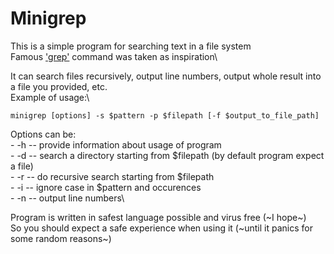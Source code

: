 # **Minigrep**

This is a simple program for searching text in a file system\
Famous ['grep'](https://man7.org/linux/man-pages/man1/grep.1.html) command was taken as inspiration\

It can search files recursively, output line numbers, output whole result into a file you provided, etc.\
Example of usage:\
```
minigrep [options] -s $pattern -p $filepath [-f $output_to_file_path]
```
Options can be:\
    - -h -- provide information about usage of program\
    - -d -- search a directory starting from $filepath (by default program expect a file)\
    - -r -- do recursive search starting from $filepath\
    - -i -- ignore case in $pattern and occurences\
    - -n -- output line numbers\

Program is written in safest language possible and virus free (~I hope~)\
So you should expect a safe experience when using it (~until it panics for some random reasons~)
